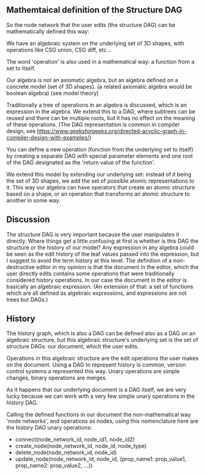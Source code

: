 ## Mathemtaical definition of the Structure DAG

So the node network that the user edits (the structure DAG) can be mathematically defined this way:

We have an algebraic system on the underlying set of 3D shapes, with operations like CSG union, CSG diff, etc...

The word 'operation' is also used in a mathematical way: a function from a set to itself.

Our algebra is not an axiomatic algebra, but an algebra defined on a concrete model (set of 3D shapes). (a related axiomatic algebra would be boolean algebra) (see model theory)

Traditionally a tree of operations in an algebra is discussed, which is an expression in the algebra. We extend this to a DAG, where subtrees can be reused and there can be multiple roots, but it has no effect on the meaning of these operations. (The DAG representation is common in compiler design, see https://www.geeksforgeeks.org/directed-acyclic-graph-in-compiler-design-with-examples/) 

You can define a new operation (function from the underlying set to itself) by creating a separate DAG with special parameter elements and one root of the DAG designated as the 'return value of the function'.

We extend this model by extending our underlying set: instead of it being the set of 3D shapes, we add the set of possible atomic representations to it. This way our algebra can have operators that create an atomic structure based on a shape, or an operation that transforms an atomic structure to another in some way.

## Discussion

The structure DAG is very important because the user manipulates it directly. Where things get a little confusing at first is whether is this DAG the structure or the history of our model?  Any expression in any algebra could be seen as the edit history of the leaf values passed into the expression, but I suggest to avoid the term history at this level. The definition of a non-destructive editor in my opinion is that the document in the editor, which the user directly edits contains some operations that were traditionally considered history operations. In our case the document in the editor is basically an algebraic expression. (An extension of that: a set of functions which are all defined as algebraic expressions, and expressions are not trees but DAGs.)

## History

The history graph, which is also a DAG can be defined also as a DAG on an algebraic structure, but this algebraic structure's underlying set is the set of structure DAGs: our document, which the user edits.

Operations in this algebraic structure are the edit operations the user makes on the document. Using a DAG to represent history is common, version control systems a represented this way. Unary operations are simple changes, binary operations are merges.

As it happens that our underlying document is a DAG itself, we are very lucky because we can work with a very few simple unary operations in the history DAG.

Calling the defined functions in our document the non-mathematical way 'node networks', and operations as nodes, using this nomenclature here are the history DAG unary operations:

- connect(node_network_id, node_id1, node_id2)
- create_node(node_network_id, node_id, node_type)
- delete_node(node_network_id, node_id)
- update_node(node_network_id, node_id, {prop_name1: prop_value1, prop_name2: prop_value2, ...})